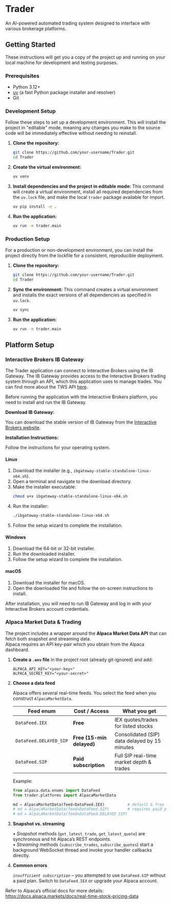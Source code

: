 # Trader

An AI-powered automated trading system designed to interface with various brokerage platforms.

## Getting Started

These instructions will get you a copy of the project up and running on your local machine for development and testing purposes.

### Prerequisites

*   Python 3.12+
*   [uv](https://github.com/astral-sh/uv) (a fast Python package installer and resolver)
*   Git

### Development Setup

Follow these steps to set up a development environment. This will install the project in "editable" mode, meaning any changes you make to the source code will be immediately effective without needing to reinstall.

1.  **Clone the repository:**
    ```bash
    git clone https://github.com/your-username/Trader.git
    cd Trader
    ```

2.  **Create the virtual environment:**
    ```bash
    uv venv
    ```

3.  **Install dependencies and the project in editable mode:**
    This command will create a virtual environment, install all required dependencies from the `uv.lock` file, and make the local `trader` package available for import.
    ```bash
    uv pip install -e .
    ```

3.  **Run the application:**
    ```bash
    uv run -m trader.main
    ```

### Production Setup

For a production or non-development environment, you can install the project directly from the lockfile for a consistent, reproducible deployment.

1.  **Clone the repository:**
    ```bash
    git clone https://github.com/your-username/Trader.git
    cd Trader
    ```

2.  **Sync the environment:**
    This command creates a virtual environment and installs the exact versions of all dependencies as specified in `uv.lock`.
    ```bash
    uv sync
    ```

3.  **Run the application:**
    ```bash
    uv run -m trader.main
    ```

## Platform Setup

### Interactive Brokers IB Gateway

The Trader application can connect to Interactive Brokers using the IB Gateway. The IB Gateway provides access to the Interactive Brokers trading system through an API, which this application uses to manage trades. You can find more about the TWS API [here](https://www.interactivebrokers.com/campus/trading-lessons/what-is-the-tws-api/).

Before running the application with the Interactive Brokers platform, you need to install and run the IB Gateway.

**Download IB Gateway:**

You can download the stable version of IB Gateway from the [Interactive Brokers website](https://www.interactivebrokers.com/en/trading/ibgateway-stable.php).

**Installation Instructions:**

Follow the instructions for your operating system.

#### Linux

1.  Download the installer (e.g., `ibgateway-stable-standalone-linux-x64.sh`).
2.  Open a terminal and navigate to the download directory.
3.  Make the installer executable:
    ```bash
    chmod u+x ibgateway-stable-standalone-linux-x64.sh
    ```
4.  Run the installer:
    ```bash
    ./ibgateway-stable-standalone-linux-x64.sh
    ```
5.  Follow the setup wizard to complete the installation.

#### Windows

1.  Download the 64-bit or 32-bit installer.
2.  Run the downloaded installer.
3.  Follow the setup wizard to complete the installation.

#### macOS

1.  Download the installer for macOS.
2.  Open the downloaded file and follow the on-screen instructions to install.

After installation, you will need to run IB Gateway and log in with your Interactive Brokers account credentials.

### Alpaca Market Data & Trading

The project includes a wrapper around the **Alpaca Market Data API** that can fetch both snapshot and streaming data.  
Alpaca requires an API key-pair which you obtain from the Alpaca dashboard.

1. **Create a `.env` file** in the project root (already git-ignored) and add:

   ```shell
   ALPACA_API_KEY="<your-key>"
   ALPACA_SECRET_KEY="<your-secret>"
   ```

2. **Choose a data feed**

   Alpaca offers several real-time feeds.  You select the feed when you construct `AlpacaMarketData`.

   | Feed enum                | Cost / Access                        | What you get                                             |
   | ------------------------ | ------------------------------------ | -------------------------------------------------------- |
   | `DataFeed.IEX`          | **Free**                             | IEX quotes/trades for listed stocks                      |
   | `DataFeed.DELAYED_SIP`  | **Free (15-min delayed)**            | Consolidated (SIP) data delayed by 15 minutes            |
   | `DataFeed.SIP`          | **Paid subscription**                | Full SIP real-time market depth & trades                 |

   Example:

   ```python
   from alpaca.data.enums import DataFeed
   from trader.platforms import AlpacaMarketData

   md = AlpacaMarketData(feed=DataFeed.IEX)          # default & free
   # md = AlpacaMarketData(feed=DataFeed.SIP)        # requires paid plan
   # md = AlpacaMarketData(feed=DataFeed.DELAYED_SIP)
   ```

3. **Snapshot vs. streaming**

   • *Snapshot* methods (`get_latest_trade`, `get_latest_quote`) are synchronous and hit Alpaca’s REST endpoints.  
   • *Streaming* methods (`subscribe_trades`, `subscribe_quotes`) start a background WebSocket thread and invoke your handler callbacks directly.

4. **Common errors**

   *`insufficient subscription`* – you attempted to use `DataFeed.SIP` without a paid plan.  Switch to `DataFeed.IEX` or upgrade your Alpaca account.

Refer to Alpaca’s official docs for more details:  
<https://docs.alpaca.markets/docs/real-time-stock-pricing-data>
